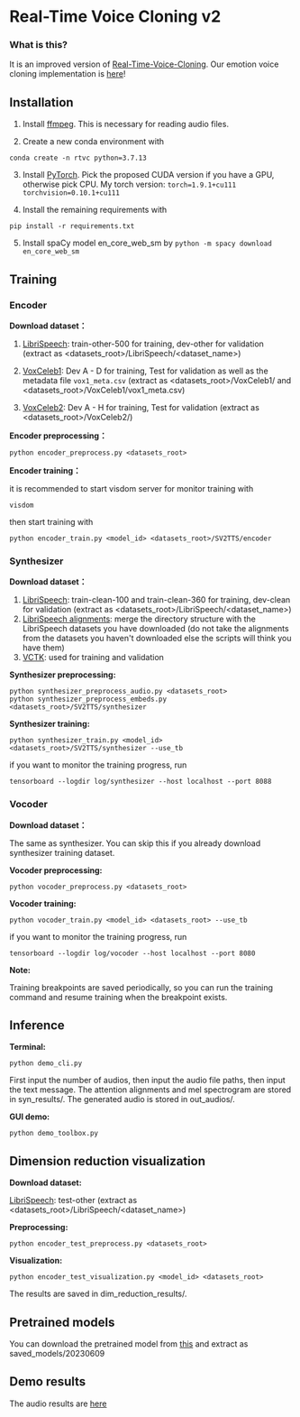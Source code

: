 # Real-Time Voice Cloning v2

### What is this?
It is an improved version of [Real-Time-Voice-Cloning](https://github.com/CorentinJ/Real-Time-Voice-Cloning). Our emotion voice cloning implementation is [here](https://github.com/liuhaozhe6788/voice-cloning-collab/tree/add_emotion)!

## Installation
1. Install [ffmpeg](https://ffmpeg.org/download.html#get-packages). This is necessary for reading audio files.

2. Create a new conda environment with 
```
conda create -n rtvc python=3.7.13
```
3. Install [PyTorch](https://download.pytorch.org/whl/torch_stable.html).  Pick the proposed CUDA version if you have a GPU, otherwise pick CPU.
My torch version: `torch=1.9.1+cu111`
`torchvision=0.10.1+cu111`

4. Install the remaining requirements with 
```
pip install -r requirements.txt
```

5. Install spaCy model en_core_web_sm by 
`python -m spacy download en_core_web_sm`


## Training

### Encoder 

**Download dataset：** 

1. [LibriSpeech](https://www.openslr.org/12): train-other-500 for training, dev-other for validation
(extract as <datasets_root>/LibriSpeech/<dataset_name>)

2. [VoxCeleb1](https://mm.kaist.ac.kr/datasets/voxceleb/): Dev A - D for training, Test for validation as well as the metadata file `vox1_meta.csv` (extract as <datasets_root>/VoxCeleb1/ and <datasets_root>/VoxCeleb1/vox1_meta.csv)

3. [VoxCeleb2](https://mm.kaist.ac.kr/datasets/voxceleb/): Dev A - H for training, Test for validation
(extract as <datasets_root>/VoxCeleb2/)

**Encoder preprocessing：** 
```
python encoder_preprocess.py <datasets_root>
```

**Encoder training：** 

it is recommended to start visdom server for monitor training with
```
visdom
```
then start training with
```
python encoder_train.py <model_id> <datasets_root>/SV2TTS/encoder
```
### Synthesizer

**Download dataset：** 
1. [LibriSpeech](https://www.openslr.org/12): train-clean-100 and train-clean-360 for training, dev-clean for validation (extract as <datasets_root>/LibriSpeech/<dataset_name>)
2. [LibriSpeech alignments](https://drive.google.com/file/d/1WYfgr31T-PPwMcxuAq09XZfHQO5Mw8fE/view?usp=sharing): merge the directory structure with the LibriSpeech datasets you have downloaded (do not take the alignments from the datasets you haven't downloaded else the scripts will think you have them)
3. [VCTK](https://datashare.ed.ac.uk/handle/10283/3443): used for training and validation

**Synthesizer preprocessing:** 
```
python synthesizer_preprocess_audio.py <datasets_root>
python synthesizer_preprocess_embeds.py <datasets_root>/SV2TTS/synthesizer
```

**Synthesizer training:** 
```
python synthesizer_train.py <model_id> <datasets_root>/SV2TTS/synthesizer --use_tb
```
if you want to monitor the training progress, run
```
tensorboard --logdir log/synthesizer --host localhost --port 8088
```
### Vocoder

**Download dataset：** 

The same as synthesizer. You can skip this if you already download synthesizer training dataset.

**Vocoder preprocessing:** 
```
python vocoder_preprocess.py <datasets_root>
```

**Vocoder training:** 
```
python vocoder_train.py <model_id> <datasets_root> --use_tb
```
if you want to monitor the training progress, run
```
tensorboard --logdir log/vocoder --host localhost --port 8080
```
**Note:**

Training breakpoints are saved periodically, so you can run the training command and resume training when the breakpoint exists.

## Inference 

**Terminal:** 
```
python demo_cli.py
```
First input the number of audios, then input the audio file paths, then input the text message. The attention alignments and mel spectrogram are stored in syn_results/. The generated audio is stored in out_audios/.

**GUI demo:**
```
python demo_toolbox.py
```
## Dimension reduction visualization
**Download dataset:** 

[LibriSpeech](https://www.openslr.org/12): test-other
(extract as <datasets_root>/LibriSpeech/<dataset_name>)

**Preprocessing:** 
```
python encoder_test_preprocess.py <datasets_root>
```

**Visualization:**
```
python encoder_test_visualization.py <model_id> <datasets_root>
```
The results are saved in dim_reduction_results/.

## Pretrained models
You can download the pretrained model from [this](https://drive.google.com/drive/folders/19fhjjAbWq60zv1Bl6Y51snGbG1r5kaN2) and extract as saved_models/20230609

## Demo results
The audio results are [here](https://liuhaozhe6788.github.io/voice-cloning-collab/index.html)